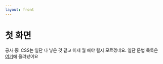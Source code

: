```yaml
---
layout: front
---
```


# 첫 화면

공사 중! CSS는 일단 다 넣은 것 같고 이제 뭘 해야 될지 모르겠네요. 일단 문법 목록은 [여기](/syntax.html)에 올려놨어요